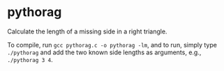 # pythorag
Calculate the length of a missing side in a right triangle.

To compile, run `gcc pythorag.c -o pythorag -lm`, and to run, simply type `./pythorag` and add the two known side lengths as arguments, e.g., `./pythorag 3 4`.
